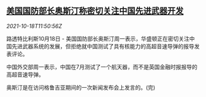 <!--1634558463000-->
[美国国防部长奥斯汀称密切关注中国先进武器开发](https://cn.reuters.com/article/usa-defense-secretary-1018-mon-idCNKBS2H817T)
------

<div><i>2021-10-18T11:50:56Z</i></div><p>路透特比利斯10月18日 - 美国国防部长奥斯汀周一表示，华盛顿正在密切关注中国先进武器系统的发展，但拒绝就中国测试了具有核能力的高超音速导弹的报导发表评论。</p><p>中国外交部周一表示，中国在7月测试了一个航天器，而不是英国金融时报报导的高超音速导弹。</p><p>奥斯汀是在访问格鲁吉亚期间的一次新闻发布会上发言的。(完)</p>

